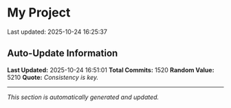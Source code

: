 # My Project


Last updated: 2025-10-24 16:25:37























































































































































































































































































































































































































































































































































































































































































































































































































































































































































































































































































































































































































































































































































































































































































































































































































































































































































































































































































































































































## Auto-Update Information

**Last Updated:** 2025-10-24 16:51:01
**Total Commits:** 1520
**Random Value:** 5210
**Quote:** _Consistency is key._

---
_This section is automatically generated and updated._